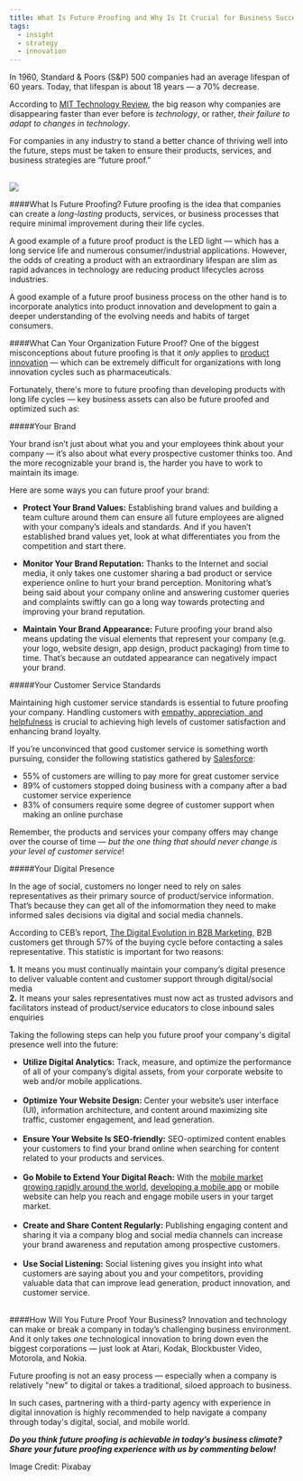 ```yaml
---
title: What Is Future Proofing and Why Is It Crucial for Business Success?
tags:
  - insight
  - strategy
  - innovation
---
```


In 1960, Standard & Poors (S&P) 500 companies had an average lifespan of 60 years. Today, that lifespan is about 18 years — a 70% decrease.

According to [MIT Technology Review](#http://www.technologyreview.com/view/519226/technology-is-wiping-out-companies-faster-than-ever), the big reason why companies are disappearing faster than ever before is *technology*, or rather, *their failure to adapt to changes in technology*.

For companies in any industry to stand a better chance of thriving well into the future, steps must be taken to ensure their products, services, and business strategies are “future proof.”<br><br>

![](/content/images/2016/07/business-163501-2.jpg)

####What Is Future Proofing?
Future proofing is the idea that companies can create a *long-lasting* products, services, or business processes that require minimal improvement during their life cycles.

A good example of a future proof product is the LED light — which has a long service life and numerous consumer/industrial applications. However, the odds of creating a product with an extraordinary lifespan are slim as rapid advances in technology are reducing product lifecycles across industries.

A good example of a future proof business process on the other hand is to incorporate analytics into product innovation and development to gain a deeper understanding of the evolving needs and habits of target consumers.


####What Can Your Organization Future Proof?
One of the biggest misconceptions about future proofing is that it *only* applies to [product innovation](http://innocellence.com/d/en/feed/2015/11/19/advantages-risks-product-innovation.html) — which can be extremely difficult for organizations with long innovation cycles such as pharmaceuticals.

Fortunately, there's more to future proofing than developing products with long life cycles — key business assets can also be future proofed and optimized such as:

#####Your Brand

Your brand isn’t just about what you and your employees think about your company — it’s also about what every prospective customer thinks too. And the more recognizable your brand is, the harder you have to work to maintain its image.



Here are some ways you can future proof your brand:

* **Protect Your Brand Values:** Establishing brand values and building a team culture around them can ensure all future employees are aligned with your company’s ideals and standards. And if you haven’t established brand values yet, look at what differentiates you from the competition and start there.

* **Monitor Your Brand Reputation:** Thanks to the Internet and social media, it only takes one customer sharing a bad product or service experience online to hurt your brand perception. Monitoring what’s being said about your company online and answering customer queries and complaints swiftly can  go a long way towards protecting and improving your brand reputation.

* **Maintain Your Brand Appearance:** Future proofing your brand also means updating the visual elements that represent your company (e.g. your logo, website design, app design, product packaging) from time to time. That’s because an outdated appearance can negatively impact your brand.

#####Your Customer Service Standards

Maintaining high customer service standards is essential to future proofing your company. Handling customers with [empathy, appreciation, and helpfulness](#http://blog.hubspot.com/marketing/surprising-customer-service-data) is crucial to achieving high levels of customer satisfaction and enhancing brand loyalty.

If you’re unconvinced that good customer service is something worth pursuing, consider the following statistics gathered by [Salesforce](#https://www.salesforce.com/blog/2013/10/customer-service-stats-55-of-consumers-would-pay-more-for-a-better-service-experience.html):

* 55% of customers are willing to pay more for great customer service
* 89% of customers stopped doing business with a company after a bad customer service experience
* 83% of consumers require some degree of customer support when making an online purchase

Remember, the products and services your company offers may change over the course of time — *but the one thing that should never change is your level of customer service*!

#####Your Digital Presence

In the age of social, customers no longer need to rely on sales representatives as their primary source of product/service information. That’s because they can get all of the infomormation they need to make informed sales decisions via digital and social media channels.

According to CEB’s report, [The Digital Evolution in B2B Marketing](#http://www.executiveboard.com/exbd-resources/content/digital-evolution/pdf/CEB-Mktg-B2B-Digital-Evolution.pdf), B2B customers get through 57% of the buying cycle before contacting a sales representative. This statistic is important for two reasons:

**1.**  It means you must continually maintain your company’s digital presence to deliver valuable content and customer support through digital/social media<br>
**2.**  It means your sales representatives must now act as trusted advisors and facilitators instead of product/service educators to close inbound sales enquiries

Taking the following steps can help you future proof your company's digital presence well into the future:

* **Utilize Digital Analytics:** Track, measure, and optimize the performance of all of your company’s digital assets, from your corporate website to web and/or mobile applications.  <br><br> 
* **Optimize Your Website Design:** Center your website’s user interface (UI), information architecture, and content around maximizing site traffic, customer engagement, and lead generation.<br><br>
* **Ensure Your Website Is SEO-friendly:** SEO-optimized content enables your customers to find your brand online when searching for content related to your products and services.<br><br>
* **Go Mobile to Extend Your Digital Reach:** With the [mobile market growing rapidly around the world](#http://wearesocial.sg/blog/2015/01/digital-social-mobile-2015/), [developing a mobile app](#%23http://www.innocellence.com/d/en/feed/2015/11/18/3-reasons-why-your-business-needs-a-mobile-app.html) or mobile website can help you reach and engage mobile users in your target market.<br><br>
* **Create and Share Content Regularly:** Publishing engaging content and sharing it via a company blog and social media channels can increase your brand awareness and reputation among prospective customers.<br><br>
* **Use Social Listening:** Social listening gives you insight into what customers are saying about you and your competitors, providing valuable data that can improve lead generation, product innovation, and customer service.<br><br>

####How Will You Future Proof Your Business?
Innovation and technology can make or break a company in today’s challenging business environment. And it only takes *one* technological innovation to bring down even the biggest corporations — just look at Atari, Kodak, Blockbuster Video, Motorola, and Nokia.

Future proofing is not an easy process — especially when a company is relatively "new" to digital or takes a traditional, siloed approach to business. 

In such cases, partnering with a third-party agency with experience in digital innovation is highly recommended to help navigate a company through today's digital, social, and mobile world.




***Do you think future proofing is achievable in today’s business climate? Share your future proofing experience with us by commenting below!***

Image Credit: Pixabay 